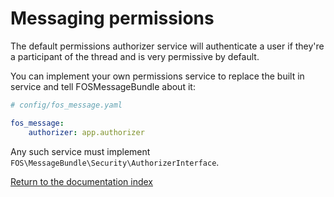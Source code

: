 Messaging permissions
======================

The default permissions authorizer service will authenticate a user if they're a
participant of the thread and is very permissive by default.

You can implement your own permissions service to replace the built in service and tell
FOSMessageBundle about it:

```yaml
# config/fos_message.yaml

fos_message:
    authorizer: app.authorizer
```

Any such service must implement `FOS\MessageBundle\Security\AuthorizerInterface`.

[Return to the documentation index](00-index.md)
